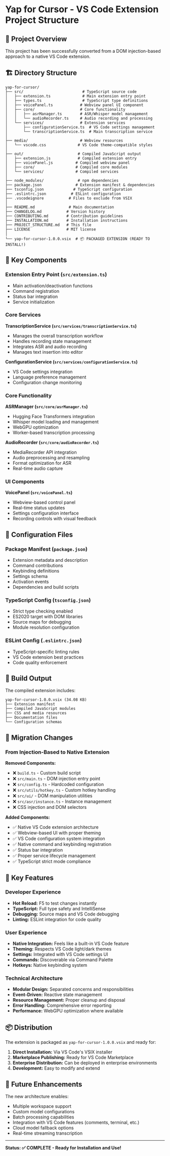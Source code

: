 # Yap for Cursor - VS Code Extension Project Structure

## 📁 Project Overview

This project has been successfully converted from a DOM injection-based approach to a native VS Code extension.

## 🏗️ Directory Structure

```
yap-for-cursor/
├── src/                          # TypeScript source code
│   ├── extension.ts              # Main extension entry point
│   ├── types.ts                  # TypeScript type definitions
│   ├── voicePanel.ts            # Webview panel UI component
│   ├── core/                    # Core functionality
│   │   ├── asrManager.ts        # ASR/Whisper model management
│   │   └── audioRecorder.ts     # Audio recording and processing
│   └── services/                # Extension services
│       ├── configurationService.ts  # VS Code settings management
│       └── transcriptionService.ts  # Main transcription service
│
├── media/                       # Webview resources
│   └── vscode.css              # VS Code theme-compatible styles
│
├── out/                        # Compiled JavaScript output
│   ├── extension.js            # Compiled extension entry
│   ├── voicePanel.js          # Compiled webview panel
│   ├── core/                  # Compiled core modules
│   └── services/              # Compiled services
│
├── node_modules/               # npm dependencies
├── package.json               # Extension manifest & dependencies
├── tsconfig.json             # TypeScript configuration
├── .eslintrc.json           # ESLint configuration
├── .vscodeignore           # Files to exclude from VSIX
│
├── README.md               # Main documentation
├── CHANGELOG.md           # Version history
├── CONTRIBUTING.md        # Contribution guidelines
├── INSTALLATION.md        # Installation instructions
├── PROJECT_STRUCTURE.md   # This file
├── LICENSE                # MIT license
│
└── yap-for-cursor-1.0.0.vsix  # 📦 PACKAGED EXTENSION (READY TO INSTALL!)
```

## 🔧 Key Components

### Extension Entry Point (`src/extension.ts`)
- Main activation/deactivation functions
- Command registration
- Status bar integration
- Service initialization

### Core Services

**TranscriptionService (`src/services/transcriptionService.ts`)**
- Manages the overall transcription workflow
- Handles recording state management
- Integrates ASR and audio recording
- Manages text insertion into editor

**ConfigurationService (`src/services/configurationService.ts`)**
- VS Code settings integration
- Language preference management
- Configuration change monitoring

### Core Functionality

**ASRManager (`src/core/asrManager.ts`)**
- Hugging Face Transformers integration
- Whisper model loading and management
- WebGPU optimization
- Worker-based transcription processing

**AudioRecorder (`src/core/audioRecorder.ts`)**
- MediaRecorder API integration
- Audio preprocessing and resampling
- Format optimization for ASR
- Real-time audio capture

### UI Components

**VoicePanel (`src/voicePanel.ts`)**
- Webview-based control panel
- Real-time status updates
- Settings configuration interface
- Recording controls with visual feedback

## 📝 Configuration Files

### Package Manifest (`package.json`)
- Extension metadata and description
- Command contributions
- Keybinding definitions
- Settings schema
- Activation events
- Dependencies and build scripts

### TypeScript Config (`tsconfig.json`)
- Strict type checking enabled
- ES2020 target with DOM libraries
- Source maps for debugging
- Module resolution configuration

### ESLint Config (`.eslintrc.json`)
- TypeScript-specific linting rules
- VS Code extension best practices
- Code quality enforcement

## 🚀 Build Output

The compiled extension includes:

```
yap-for-cursor-1.0.0.vsix (34.08 KB)
├── Extension manifest
├── Compiled JavaScript modules
├── CSS and media resources
├── Documentation files
└── Configuration schemas
```

## 🔄 Migration Changes

### From Injection-Based to Native Extension

**Removed Components:**
- ❌ `build.ts` - Custom build script
- ❌ `src/main.ts` - DOM injection entry point
- ❌ `src/config.ts` - Hardcoded configuration
- ❌ `src/utils/hotkey.ts` - Custom hotkey handling
- ❌ `src/ui/` - DOM manipulation utilities
- ❌ `src/asr/instance.ts` - Instance management
- ❌ CSS injection and DOM selectors

**Added Components:**
- ✅ Native VS Code extension architecture
- ✅ Webview-based UI with proper theming
- ✅ VS Code configuration system integration
- ✅ Native command and keybinding registration
- ✅ Status bar integration
- ✅ Proper service lifecycle management
- ✅ TypeScript strict mode compliance

## 🎯 Key Features

### Developer Experience
- **Hot Reload:** F5 to test changes instantly
- **TypeScript:** Full type safety and IntelliSense
- **Debugging:** Source maps and VS Code debugging
- **Linting:** ESLint integration for code quality

### User Experience
- **Native Integration:** Feels like a built-in VS Code feature
- **Theming:** Respects VS Code light/dark themes
- **Settings:** Integrated with VS Code settings UI
- **Commands:** Discoverable via Command Palette
- **Hotkeys:** Native keybinding system

### Technical Architecture
- **Modular Design:** Separated concerns and responsibilities
- **Event-Driven:** Reactive state management
- **Resource Management:** Proper cleanup and disposal
- **Error Handling:** Comprehensive error reporting
- **Performance:** WebGPU optimization where available

## 📦 Distribution

The extension is packaged as `yap-for-cursor-1.0.0.vsix` and ready for:

1. **Direct Installation:** Via VS Code's VSIX installer
2. **Marketplace Publishing:** Ready for VS Code Marketplace
3. **Enterprise Distribution:** Can be deployed in enterprise environments
4. **Development:** Easy to modify and extend

## 🔮 Future Enhancements

The new architecture enables:
- Multiple workspace support
- Custom model configurations
- Batch processing capabilities
- Integration with VS Code features (comments, terminal, etc.)
- Cloud model fallback options
- Real-time streaming transcription

---

**Status: ✅ COMPLETE - Ready for Installation and Use!**
